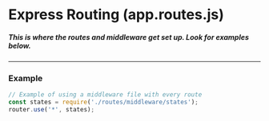 
# Express Routing (app.routes.js)
##### This is where the routes and middleware get set up. Look for examples below.

***

### Example
```js
// Example of using a middleware file with every route
const states = require('./routes/middleware/states');
router.use('*', states);
```